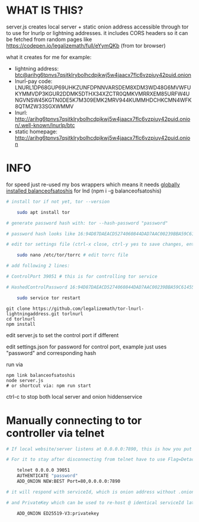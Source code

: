 # WHAT IS THIS?

server.js creates local server + static onion address accessible through tor to use for lnurlp or lightning addresses.
it includes CORS headers so it can be fetched from random pages like https://codepen.io/legalizemath/full/eYymQKb (from tor browser)

what it creates for me for example:

* lightning address: btc@arihg6tpnvs7qsjtklrybolhcdpjkwj5w4jaacx7flc6vzpiuy42puid.onion
* lnurl-pay code: LNURL1DP68GUP69UHKZUNFDPNNVARSDEM8XDM3WD48G6MVWFUKYMMVDP3KGUR2DDMK5DTHX34XZCTR0QMKVMRRXEM85URFW4UNGVNSW45KGTN0DE5K7M309EMK2MRV944KUMMHDCHKCMN4WFK8QTMZW33SGXWMMV 
* lnurl: http://arihg6tpnvs7qsjtklrybolhcdpjkwj5w4jaacx7flc6vzpiuy42puid.onion/.well-known/lnurlp/btc
* static homepage: http://arihg6tpnvs7qsjtklrybolhcdpjkwj5w4jaacx7flc6vzpiuy42puid.onion


# INFO

for speed just re-used my bos wrappers which means it needs [globally installed balanceofsatoshis](https://github.com/alexbosworth/run-lnd#install-balance-of-satoshis) for lnd (npm i -g balanceofsatoshis)

```sh
# install tor if not yet, tor --version

    sudo apt install tor

# generate password hash with: tor --hash-password "password"

# password hash looks like 16:94D87DAEACD5274060844DAD7AAC00239BBA59C61455407034007C435F

# edit tor settings file (ctrl-x close, ctrl-y yes to save changes, enter to confirm file path), replace nano w/ whatever editor

    sudo nano /etc/tor/torrc # edit torrc file

# add following 2 lines:

# ControlPort 39051 # this is for controlling tor service

# HashedControlPassword 16:94D87DAEACD5274060844DAD7AAC00239BBA59C61455407034007C435F

    sudo service tor restart

```

```
git clone https://github.com/legalizemath/tor-lnurl-lightningaddress.git torlnurl
cd torlnurl
npm install
```

edit server.js to set the control port if different

edit settings.json for password for control port, example just uses "password" and corresponding hash

run via
```
npm link balanceofsatoshis
node server.js
# or shortcut via: npm run start
```

ctrl-c to stop both local server and onion hiddenservice

# Manually connecting to tor controller via telnet

```sh
# If local website/server listens at 0.0.0.0:7890, this is how you put it up on onion address while telnet or socket connection is active

# For it to stay after disconnecting from telnet have to use Flag=Detached and then later remove with DEL_ONION serviceId

    telnet 0.0.0.0 39051
    AUTHENTICATE "password"
    ADD_ONION NEW:BEST Port=80,0.0.0.0:7890

# it will respond with serviceId, which is onion address without .onion

# and PrivateKey which can be used to re-host @ identical serviceId later after you remove it via

    ADD_ONION ED25519-V3:privatekey
    
```
